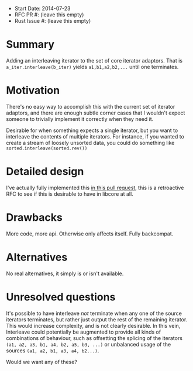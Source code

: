 - Start Date: 2014-07-23
- RFC PR #: (leave this empty)
- Rust Issue #: (leave this empty)

# Summary

Adding an interleaving iterator to the set of core iterator adaptors. 
That is ```a_iter.interleave(b_iter)``` yields ```a1,b1,a2,b2,...``` until one terminates.

# Motivation

There's no easy way to accomplish this with the current set of iterator adaptors, 
and there are enough subtle corner cases that I wouldn't expect someone to
trivially implement it correctly when they need it.

Desirable for when something expects a single iterator, but you want to 
interleave the contents of multiple iterators. For instance, if you wanted
to create a stream of loosely unsorted data, you could do something like 
```sorted.interleave(sorted.rev())```

# Detailed design

I've actually fully implemented this [in this pull request](https://github.com/rust-lang/rust/pull/15886),
this is a retroactive RFC to see if this is desirable to have in libcore at all.

# Drawbacks

More code, more api. Otherwise only affects itself. Fully backcompat. 

# Alternatives

No real alternatives, it simply is or isn't available.

# Unresolved questions

It's possible to have interleave *not* terminate when any one of the source iterators terminates, 
but rather just output the rest of the remaining iterator. This would increase complexity, and is not
clearly desirable. In this vein, Interleave could potentially be augmented to provide all kinds of combinations of
behaviour, such as offsetting the splicing of the iterators ```(a1, a2, a3, b1, a4, b2, a5, b3, ...)``` 
or unbalanced usage of the sources ```(a1, a2, b1, a3, a4, b2...)```.

Would we want any of these?
